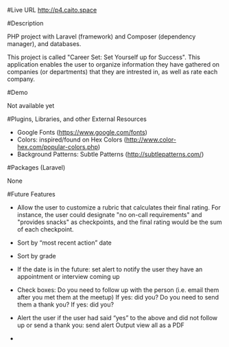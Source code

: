 #Live URL
http://p4.caito.space

#Description

PHP project with Laravel (framework) and Composer (dependency manager), and databases.

This project is called "Career Set: Set Yourself up for Success". This application enables the user to organize information they have gathered on companies (or departments) that they are intrested in, as well as rate each company.

#Demo

Not available yet

#Plugins, Libraries, and other External Resources

- Google Fonts (https://www.google.com/fonts)
- Colors: inspired/found on Hex Colors (http://www.color-hex.com/popular-colors.php)
- Background Patterns: Subtle Patterns (http://subtlepatterns.com/)

#Packages (Laravel)

None

#Future Features
- Allow the user to customize a rubric that calculates their final rating. For instance, the user could designate "no on-call requirements" and "provides snacks" as checkpoints, and the final rating would be the sum of each checkpoint.
- Sort by “most recent action” date
- Sort by grade
- If the date is in the future: set alert to notify the user they have an appointment or interview coming up
- Check boxes:
Do you need to follow up with the person (i.e. email them after you met them at the meetup)
If yes: did you?
Do you need to send them a thank you?
If yes: did you?
- Alert the user if the user had said “yes” to the above and did not follow up or send a thank you: send alert
Output view all as a PDF

- 